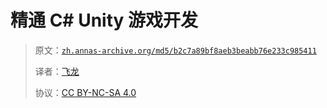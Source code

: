 # 精通 C# Unity 游戏开发

> 原文：[`zh.annas-archive.org/md5/b2c7a89bf8aeb3beabb76e233c985411`](https://zh.annas-archive.org/md5/b2c7a89bf8aeb3beabb76e233c985411)
> 
> 译者：[飞龙](https://github.com/wizardforcel)
> 
> 协议：[CC BY-NC-SA 4.0](http://creativecommons.org/licenses/by-nc-sa/4.0/)